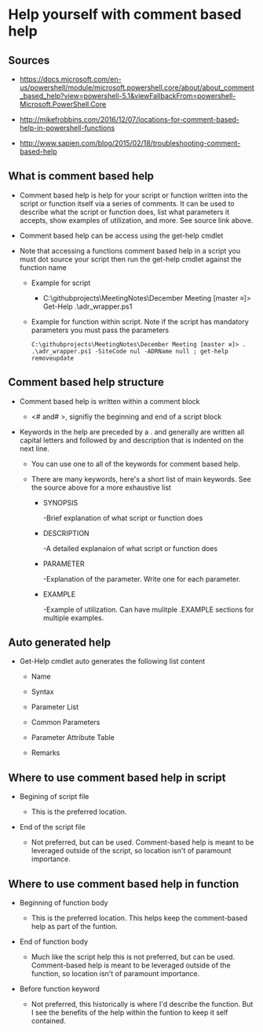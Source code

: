 # Help yourself with comment based help

## Sources

- <https://docs.microsoft.com/en-us/powershell/module/microsoft.powershell.core/about/about_comment_based_help?view=powershell-5.1&viewFallbackFrom=powershell-Microsoft.PowerShell.Core>

- <http://mikefrobbins.com/2016/12/07/locations-for-comment-based-help-in-powershell-functions>

- <http://www.sapien.com/blog/2015/02/18/troubleshooting-comment-based-help>


## What is comment based help

- Comment based help is help for your script or function written into the script or function itself via a series of comments. It can be used to describe what the script or function does, list what parameters it accepts, show examples of utilization, and more. See source link above.

- Comment based help can be access using the get-help cmdlet

- Note that accessing a functions comment based help in a script you must dot source your script then run the get-help cmdlet against the function name
    
    - Example for script

        - C:\githubprojects\MeetingNotes\December Meeting [master ≡]> Get-Help .\adr_wrapper.ps1
    
    - Example for function within script. Note if the script has mandatory parameters you must pass the parameters

        ```
        C:\githubprojects\MeetingNotes\December Meeting [master ≡]> . .\adr_wrapper.ps1 -SiteCode nul -ADRName null ; get-help removeupdate
        ```
## Comment based help structure

- Comment based help is written within a comment block

    - <# and# >, signifiy the beginning and end of a script block

- Keywords in the help are preceded by a . and generally are written all capital letters and followed by and description that is indented on the next line.

    - You can use one to all of the keywords for comment based help.
    - There are many keywords, here's a short list of main keywords. See the source above for a more exhaustive list
    
        - SYNOPSIS

            -Brief explanation of what script or function does

        - DESCRIPTION

            -A detailed explanaion of what script or function does

        - PARAMETER <name>

            -Explanation of the parameter. Write one for each parameter.

        - EXAMPLE

            -Example of utilization. Can have mulitple .EXAMPLE sections for multiple examples.

## Auto generated help

- Get-Help cmdlet auto generates the following list content

    - Name
    
    - Syntax

    - Parameter List

    - Common Parameters

    - Parameter Attribute Table

    - Remarks


## Where to use comment based help in script

- Begining of script file

    - This is the preferred location.

- End of the script file

    - Not preferred, but can be used. Comment-based help is meant to be leveraged outside of the script, so location isn't of paramount importance.

## Where to use comment based help in function

- Beginning of function body

    - This is the preferred location. This helps keep the comment-based help as part of the funtion.

- End of function body

    - Much like the script help this is not preferred, but can be used. Comment-based help is meant to be leveraged outside of the function, so location isn't of paramount importance.

- Before function keyword

    - Not preferred, this historically is where I'd describe the function. But I see the benefits of the help within the funtion to keep it self contained.


